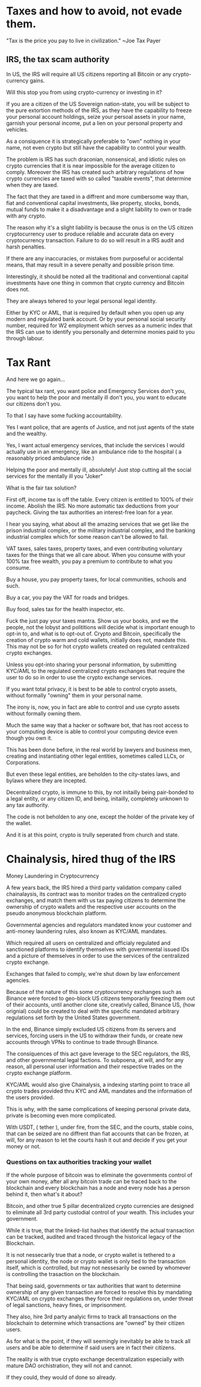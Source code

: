 # Taxes and how to avoid, not evade them.

"Tax is the price you pay to live in civilization."
~Joe Tax Payer


## IRS, the tax scam authority

In US, the IRS will require all US citizens reporting all Bitcoin or any crypto-currency gains.

Will this stop you from using crypto-currency or investing in it?

If you are a citizen of the US Sovereign nation-state, you will be subject to the pure extortion methods of the IRS, as they have the capability to freeze your personal account holdings, seize your persoal assets in your name, garnish your personal income, put a lien on your personal property and vehicles.

As a consiquence it is strategically preferable to "own" nothing in your name, not even crypto but still have the capability to control your wealth.

The problem is IRS has such draconian,  nonsensical, and idiotic rules on crypto currencies that it is near impossible for the average citizen to comply. Moreover the IRS has created such arbitrary regulations of how crypto currencies are taxed with so caĺled "taxable events", that determine when they are taxed.

The fact that they are taxed in a diffrent and more cumbersome way than, fiat and conventional capital investments, like property, stocks, bonds, mutual funds to make it a disadvantage and a slight liability to own or trade with any crypto.

The reason why it's a slight liability is because the onus is on the US citizen cryptocurrency user to produce reliable and accurate data on every cryptocurrency transaction.   Failure to do so will result in a IRS audit and harsh penalties.

If there are any inaccuracies, or mistakes from purposeful or accidental means, that may result in a severe penalty and possible prison time.

Interestingly, it should be noted all the traditional  and conventional capital investments have one thing in common that crypto currency and Bitcoin does not.

They are always tehered to your legal personal legal identity.  

Either by KYC or AML, that is required by default when you open up any modern and regulated bank account. Or by your personal social security number, required for W2 employment which serves as a numeric index that the IRS can use to identify you personally and determine monies paid to you through labour.

# Tax Rant
And here we go again...

The typical tax rant, you want police and Emergency Services don't you, you want to help the poor and mentally ill don't you, you want to educate our citizens don't you.

To that I say have some fucking accountability.

Yes I want police, that are agents of Justice, and not just agents of the state and the wealthy.

Yes, I want actual emergency services, that include the services I would actually use in an emergency, like an ambulance ride to the hospital ( a reasonably priced ambulance ride.)

Helping the poor and mentally ill, absolutely! Just stop cutting all the social services for the mentally ill you "Joker"

What is the fair tax solution?

First off, income tax is off the table. Every citizen is entitled to 100% of their income. Abolish the IRS. No more automatic tax deductions from your paycheck. Giving the tax authorities an interest-free loan for a year.

I hear you saying, what about all the amazing services that we get like the prison industrial complex, or the military industrial complex, and the banking industrial complex which for some reason can't be allowed to fail.

VAT taxes, sales taxes, property taxes, and even contributing voluntary taxes for the things that we all care about.  When you consume with your 100% tax free wealth, you pay a premium to contribute to what you consume. 

Buy a house, you pay property taxes, for local communities, schools and such.

Buy a car, you pay the VAT for roads and bridges.

Buy food, sales tax for the health inspector, etc.

Fuck the just pay your taxes mantra.  Show us your books, and we the people, not the lobyst and polititions will decide what is important enough to opt-in to, and what is to opt-out of. 
Crypto and Bitcoin, specifically the creation of crypto warm and cold wallets, initially does not, mandate this.  This may not be so for hot crypto wallets created on regulated centralized crypto exchanges.

Unless you opt-into sharing your personal information, by submitting KYC/AML to the regulated centralized crypto exchanges that require the user to do so in order to use the crypto exchange services.

If you want total privacy, it is best to be able to control crypto assets, without formally "owning" them in your personal name.

The irony is, now, you in fact are able to control and use cyrpto assets without formally owning them.

Much the same way that a hacker or software bot, that has root access to your computing device is able to control your computing device even though you own it.

This has been done before, in the real world by lawyers and business men, creating and instantiating other legal entities, sometimes called LLCs, or Corporations.

But even these legal entities,  are beholden to the city-states laws, and bylaws where they are incepted.

Decentralized crypto, is immune to this, by not initailly being pair-bonded to a legal entity, or any citizen ID, and being, initailly, completely unknown to any tax authority.

The code is not beholden to any one, except the holder of the private key of the wallet.

And it is at this point, crypto is trully seperated from church and state.


# Chainalysis, hired thug of the IRS



Money Laundering in Cryptocurrency

A few years back, the IRS hired a third party validation company called chainalaysis, its contract was to monitor trades on the centralized crypto exchanges, and match them with us tax paying citizens to determine the ownership of crypto wallets and the respective user accounts on the pseudo anonymous  blockchain platform.

Governmental agencies and regulators mandated know your customer and anti-money laundering rules, also known as KYC/AML mandates.

Which required all users on centralized and officialy regulated and sanctioned platforms to identify themselves with governmental issued IDs and a picture of themselves in order to use the services of the centralized crypto exchange.

Exchanges that failed to comply, we're shut down by law enforcement agencies.

Because of the nature of this some cryptocurrency exchanges such as Binance were forced to geo-block US citizens temporarily freezing them out of their accounts, until another clone site, creativly called, Binance US, (how orignial) could be created to deal with the specific mandated arbitrary regulations set forth by the United States government.

In the end, Binance simply excluded US citizens from its servers and services, forcing users in the US to withdraw their funds, or create new accounts through VPNs to continue to trade through Binance.

The consiquences of this act gave leverage to the SEC regulators, the IRS, and other governmental legal factions. To subpoena, at will, and for any reason, all personal user information and their respective trades on the crypto exchange platform.

KYC/AML would also give Chainalysis, a indexing starting point to trace all crypto trades provided thru KYC and AML mandates and the information of the users provided.


This is why, with the same complications of keeping personal private data, private is becoming even more complicated.

With USDT, ( tether ), under fire, from the SEC, and the courts, stable coins, that can be seized are no diffrent than fiat accounts that can be frozen, at will, for any reason to let the courts hash it out and decide if you get your money or not.

### Questions on tax authorities tracking your wallet
If the whole purpose of bitcoin was to eliminate the governments control of your own money, after all any bitcoin trade can be traced back to the blockchain and every blockchain has a node and every node has a person behind it, then what's it about?

Bitcoin, and other true 5 pillar decentralized crypto currencies are designed to eliminate all 3rd party custodial control of your wealth.  This includes your government.

While it is true, that the linked-list hashes that identify the actual transaction can be tracked, audited and traced through the historical legacy of  the Blockchain.

It is not nessecarily true that a node, or crypto wallet is tethered to a personal identity, the node or crypto wallet is only tied to the transaction itself, which is controlled, but may not nessesarily be owned by whomever is controlling the trasaction on the blockchain.

That being said, governments or tax authorities that want to determine ownership of any given transaction are forced to resolve this by mandating KYC/AML on crypto exchanges they force their regulations on, under threat of legal sanctions, heavy fines, or imprisonment.

They also, hire 3rd party analyic firms to track all transactions on the blockchain to determine which transactions are "owned" by their citizen users.

As for what is the point, if they will seemingly inevitably be able to track all users and be able to determine if said users are in fact their citizens.

The reality is with true crypto exchange decentralization especially with mature DAO orchistration, they will not and cannot.

If they could, they would of done so already.
